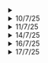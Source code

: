 <details>
	<summary></summary>
</details>

<details>
	<summary>10/7/25</summary>

# Python
- Finished with data types, need to get a hold of it still
- Starting with conditionals

# College Stuff
- Huh, sick and tired
- DCN Project: Somewhat ok

# Necessary
- Making a list of stuff that I should do right now
</details>


<details>
<summary>11/7/25</summary>

# Python
- Conditionals
- Loops 

# Advanced Learning algorithms
- Neural networks, complex NN, activation, forward propagation

</details>

<details>
<summary>14/7/25</summary>

# Python
- Functions
- Scopes, name resolution: nonlocal, global
- Comprehensions
- Importing funcitons/utilities
- Document functions using """ """

# AI Agents - HuggingFace
- Types of transformers
- Token Prediction
- Beam Search visualizer
- System Messages
- Chat Templates
- Agentic Workflow: thought, act and observe
- Deployed my own agent
- Now, I should add my own tools to it
</details>

<details>
<summary>16/7/25</summary>

# Python
- Generators and Decorators

# Advanced Learning Algorithm - Coursera
- Model Selection
- Bias and Variance
- Human Level of Performance
- Learning Curves
- Iterative loop of ML Development
- Error analysis
- Transfer Learning
- Full cycle of ML project
- Deployment
</details>

<details>
<summary>17/7/25</summary>

# Machine Learning Repo
- Fixed all the structure of the repo, now it is perfectly organized
- Revised Unsupervised learning
- Finished Advanced Learning Algorithms course by DeepLearning.AI
- Practiced Python programs again, now everything is in one repo
- Updated AI agents course on my repo, planning to carry forward

# LinkedIn
- Updated my about section
- Added the droply project
- Added "Advanced Learning Algorithms" course certificate
- Removed Google AI essentials course (not worth it)

# General
- Learnt about Trust Act of India
- Learnt different rules related to trusts
- Is there anything better than Virtual Machines. I want to delete the current one.

# DSA
- Two more questions on NeetCode
- Revised ApnaCollege Basics of DSA
</details>
